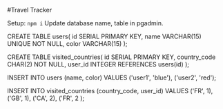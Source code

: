 #Travel Tracker


Setup:
``
npm i
``
Update database name, table in pgadmin.

CREATE TABLE users(
id SERIAL PRIMARY KEY,
name VARCHAR(15) UNIQUE NOT NULL,
color VARCHAR(15)
);

CREATE TABLE visited_countries(
id SERIAL PRIMARY KEY,
country_code CHAR(2) NOT NULL,
user_id INTEGER REFERENCES users(id)
);

INSERT INTO users (name, color)
VALUES ('user1', 'blue'), ('user2', 'red');

INSERT INTO visited_countries (country_code, user_id)
VALUES ('FR', 1), ('GB', 1), ('CA', 2), ('FR', 2 );
